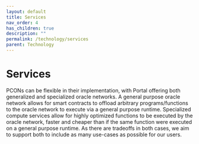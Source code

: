 ```yaml
---
layout: default
title: Services
nav_order: 4
has_children: true
description: ""
permalink: /technology/services
parent: Technology
---
```

# Services
PCONs can be flexible in their implementation, with Portal offering both generalized and specialized oracle networks. A general purpose oracle network allows for smart contracts to offload arbitrary programs/functions to the oracle network to execute via a general purpose runtime. Specialized compute services allow for highly optimized functions to be executed by the oracle network, faster and cheaper than if the same function were executed on a general purpose runtime. As there are tradeoffs in both cases, we aim to support both to include as many use-cases as possible for our users.

 